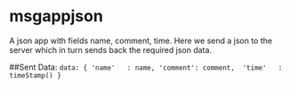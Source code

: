 # msgappjson

A json app with fields name, comment, time. Here we send a json to the server which in turn sends back the required json data.

##Sent Data:
`data: {
				'name'   : name,
				'comment': comment, 
				'time'   : timeStamp()
		}`




